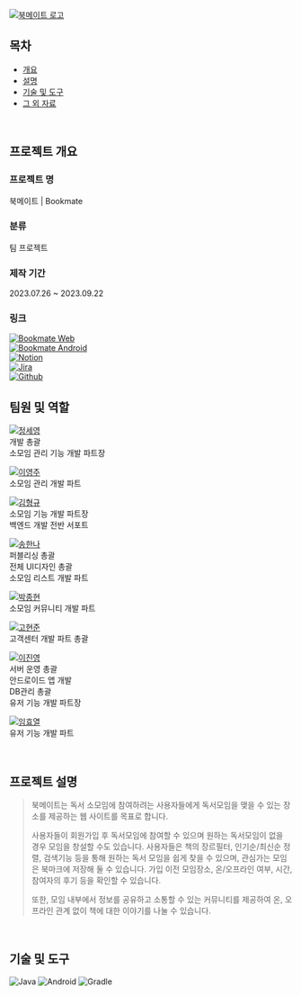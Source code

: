 [![북메이트 로고](https://github.com/ar2723/Acorn_Team_Project/blob/master/Soso/src/main/webapp/resources/images/common/bookmate_logo_w_main.png)](https://bookmate.life)

## 목차
- [개요](#-프로젝트-개요)
- [설명](#-프로젝트-설명)
- [기술 및 도구](#-기술-및-도구)
- [그 외 자료](#그-외-자료)

<br>

## 프로젝트 개요
### 프로젝트 명
북메이트 | Bookmate

### 분류
팀 프로젝트

### 제작 기간
2023.07.26 ~ 2023.09.22

### 링크
[![Bookmate Web](https://img.shields.io/badge/Bookmate%20Web-D5BC9E?&style=for-the-badge)](https://bookmate.life)<br>
[![Bookmate Android](https://img.shields.io/badge/Android%20Download-3DDC84.svg?style=for-the-badge&logo=android&logoColor=white)](https://github.com/Lee-Jin-Young/-Acorn_Team_Project_Android/releases/tag/acornproject)<br>
[![Notion](https://img.shields.io/badge/Bookmate-ffffff?style=for-the-badge&logo=notion&logoColor=000000)](https://bookmateacorn.notion.site/6e8f0be78ab24d6994a372dd2afe0977) <br>
[![Jira](https://img.shields.io/badge/Bookmate-0052CC?style=for-the-badge&logo=jira)](https://bookmatework.atlassian.net/jira/software/projects/BOOKMATE/boards/1/timeline)<br>
[![Github](https://img.shields.io/badge/Bookmate%20Web-181717.svg?style=for-the-badge&logo=github)](https://github.com/ar2723/Acorn_Team_Project)
<br>

## 팀원 및 역할
[![정세영](https://img.shields.io/badge/정세영-팀장-181717?style=for-the-badge&logo=github&labelColor=181717&color=grey)](https://github.com/ar2723)<br>
개발 총괄 <br>
소모임 관리 기능 개발 파트장<br>

[![이영주](https://img.shields.io/badge/이영주-181717.svg?style=for-the-badge&logo=github)](https://github.com/2youngjoo)<br>
소모임 관리 개발 파트

[![김형규](https://img.shields.io/badge/김형규-181717.svg?style=for-the-badge&logo=github)](https://github.com/kariyarn)<br>
소모임 기능 개발 파트장<br>
백엔드 개발 전반 서포트

[![송한나](https://img.shields.io/badge/송한나-181717.svg?style=for-the-badge&logo=github)](https://github.com/songhannaa)<br>
퍼블리싱 총괄<br>
전체 UI디자인 총괄<br>
소모임 리스트 개발 파트

[![박종현](https://img.shields.io/badge/박종현-181717.svg?style=for-the-badge&logo=github)](https://github.com/PakrJongHyeon)<br>
소모임 커뮤니티 개발 파트

[![고현준](https://img.shields.io/badge/고현준-181717?style=for-the-badge&logo=github)](https://github.com/HyeonJunKOH)<br>
고객센터 개발 파트 총괄

[![이진영](https://img.shields.io/badge/이진영-181717.svg?style=for-the-badge&logo=github)](https://github.com/Lee-Jin-Young)<br>
서버 운영 총괄<br>
안드로이드 앱 개발<br>
DB관리 총괄<br>
유저 기능 개발 파트장

[![임효열](https://img.shields.io/badge/임효열-181717.svg?style=for-the-badge&logo=github)](https://github.com/Wideds)<br>
유저 기능 개발 파트

<br>

## 프로젝트 설명
> 북메이트는 독서 소모임에 참여하려는 사용자들에게 독서모임을 맺을 수 있는 장소를 제공하는 웹 사이트를 목표로 합니다.
>
> 사용자들이 회원가입 후 독서모임에 참여할 수 있으며 원하는 독서모임이 없을 경우 모임을 창설할 수도 있습니다.
> 사용자들은 책의 장르필터, 인기순/최신순 정렬, 검색기능 등을 통해 원하는 독서 모임을 쉽게 찾을 수 있으며, 관심가는 모임은 북마크에 저장해 둘 수 있습니다.
> 가입 이전 모임장소, 온/오프라인 여부, 시간, 참여자의 후기 등을 확인할 수 있습니다.
>
> 또한, 모임 내부에서 정보를 공유하고 소통할 수 있는 커뮤니티를 제공하여 온, 오프라인 관계 없이 책에 대한 이야기를 나눌 수 있습니다.

<br>

## 기술 및 도구
![Java](https://img.shields.io/badge/java-%23ED8B00.svg?style=for-the-badge&logo=openjdk&logoColor=white)
![Android](https://img.shields.io/badge/android%20studio-3DDC84.svg?style=for-the-badge&logo=android&logoColor=white)
![Gradle](https://img.shields.io/badge/Gradle-02303A.svg?style=for-the-badge&logo=gradle&logoColor=white)
